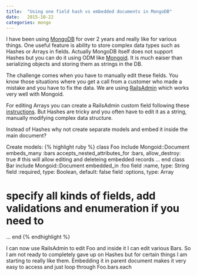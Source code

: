 ```yaml
---
title:  "Using one field hash vs embedded documents in MongoDB"
date: 	2015-10-22
categories: mongo
---
```


I have been using [MongoDB](https://www.mongodb.org/) for over 2 years and really like for various things.  One useful feature is ability to store complex data types such as Hashes or Arrays in fields.  Actually MongoDB itself does not support Hashes but you can do it using ODM like [Mongoid](https://github.com/mongodb/mongoid).  It is much eaiser than serializing objects and storing them as strings in the DB.

The challenge comes when you have to manually edit these fields.  You know those situations where you get a call from a customer who made a mistake and you have to fix the data.  We are using [RailsAdmin](https://github.com/sferik/rails_admin) which works very well with Mongoid.

For editing Arrays you can create a RailsAdmin custom field following these [instructions](https://github.com/sferik/rails_admin/issues/1218).  But Hashes are tricky and you often have to edit it as a string, manually modifying complex data structure.

Instead of Hashes why not create separate models and embed it inside the main document?

Create models:
{% highlight ruby %}
class Foo
  include Mongoid::Document
  embeds_many  :bars
  accepts_nested_attributes_for :bars, allow_destroy: true  #	this will allow editing and deleteing embedded records
  ...
end
class Bar
  include Mongoid::Document
  embedded_in :foo
  field :name,                  type: String
  field :required,              type: Boolean, default: false
  field :options,               type: Array
  #	specify all kinds of fields, add validations and enumeration if you need to
  ...
end
{% endhighlight %}

I can now use RailsAdmin to edit Foo and inside it I can edit various Bars.  So I am not ready to completely gave up on Hashes but for certain things I am starting to really like them.  Embedding it in parent document makes it very easy to access and just loop through Foo.bars.each
